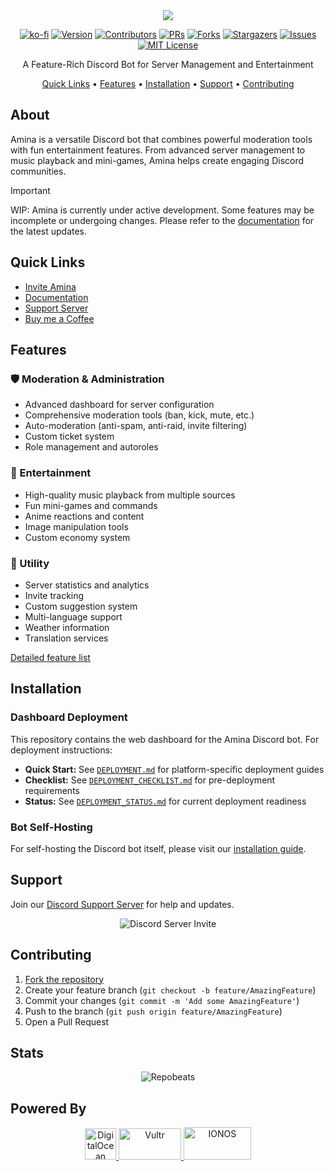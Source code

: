 <div align="center">
  <img src="https://capsule-render.vercel.app/api?type=waving&color=gradient&height=150&section=header&text=Amina&fontSize=80&fontAlignY=35&animation=twinkling&fontColor=gradient" />

[![ko-fi](https://ko-fi.com/img/githubbutton_sm.svg)](https://ko-fi.com/vikshan)
[![Version][version-shield]](version-url) [![Contributors][contributors-shield]][contributors-url]
[![PRs][pr-shield]][pr-url] [![Forks][forks-shield]][forks-url]
[![Stargazers][stars-shield]][stars-url] [![Issues][issues-shield]][issues-url]
[![MIT License][license-shield]][license-url]

  <p>A Feature-Rich Discord Bot for Server Management and Entertainment</p>

[Quick Links](#quick-links) • [Features](#features) • [Installation](#installation) •
[Support](#support) • [Contributing](#contributing)

</div>

## About

Amina is a versatile Discord bot that combines powerful moderation tools with fun entertainment
features. From advanced server management to music playback and mini-games, Amina helps create
engaging Discord communities.

> [!IMPORTANT]
>
> WIP: Amina is currently under active development. Some features may be incomplete or
> undergoing changes. Please refer to the [documentation](https://docs.vikshan.me) for the latest updates.

## Quick Links

- [Invite Amina](https://discord.com/api/oauth2/authorize?client_id=1035629678632915055&scope=bot+applications.commands&permissions=1374891928950)
- [Documentation](https://docs.vikshan.me)
- [Support Server](https://discord.gg/uMgS9evnmv)
- [Buy me a Coffee](https://ko-fi.com/vikshan)

## Features

### 🛡️ Moderation & Administration

- Advanced dashboard for server configuration
- Comprehensive moderation tools (ban, kick, mute, etc.)
- Auto-moderation (anti-spam, anti-raid, invite filtering)
- Custom ticket system
- Role management and autoroles

### 🎵 Entertainment

- High-quality music playback from multiple sources
- Fun mini-games and commands
- Anime reactions and content
- Image manipulation tools
- Custom economy system

### 🤖 Utility

- Server statistics and analytics
- Invite tracking
- Custom suggestion system
- Multi-language support
- Weather information
- Translation services

[Detailed feature list](https://docs.vikshan.me/commands/commands/)

## Installation

### Dashboard Deployment

This repository contains the web dashboard for the Amina Discord bot. For deployment instructions:

- **Quick Start:** See [`DEPLOYMENT.md`](./DEPLOYMENT.md) for platform-specific deployment guides
- **Checklist:** See [`DEPLOYMENT_CHECKLIST.md`](./DEPLOYMENT_CHECKLIST.md) for pre-deployment requirements
- **Status:** See [`DEPLOYMENT_STATUS.md`](./DEPLOYMENT_STATUS.md) for current deployment readiness

### Bot Self-Hosting

For self-hosting the Discord bot itself, please visit our
[installation guide](https://docs.vikshan.me/installation/installation).

## Support

Join our [Discord Support Server](https://discord.gg/uMgS9evnmv) for help and updates.

<div align="center">
  <img src="https://invidget.switchblade.xyz/uMgS9evnmv" alt="Discord Server Invite">
</div>

## Contributing

1. [Fork the repository](https://github.com/iamvikshan/amina/fork)
2. Create your feature branch (`git checkout -b feature/AmazingFeature`)
3. Commit your changes (`git commit -m 'Add some AmazingFeature'`)
4. Push to the branch (`git push origin feature/AmazingFeature`)
5. Open a Pull Request

## Stats

<div align="center">

![Repobeats](https://repobeats.axiom.co/api/embed/27f7dae1dd9a92ee7b2d3dbe7889eb18ab7a4d61.svg)

</div>

## Powered By

<p align="center">
  <a href="https://www.digitalocean.com/?refcode=c5587212fe39&utm_campaign=Referral_Invite&utm_medium=Referral_Program&utm_source=badge">
    <img src="https://web-platforms.sfo2.cdn.digitaloceanspaces.com/WWW/Badge%201.svg" alt="DigitalOcean" height="50">
  </a>
  <a href="https://go.vikshan.me/vultr">
    <img src="https://www.vultr.com/media/logo_ondark.svg" alt="Vultr" height="50" width="100">
  </a>
  <a href="https://partnernetwork.ionos.com/partner/vikshan?origin=PartnerBadge">
    <img src="https://images-2.partnerportal.ionos.com/items/0461b6bb-dabe-40bb-8d94-feb41be45e49/profiles/b6282cd9-10f6-4260-90dd-0bc4584f9c33/badges/normal_blue_eco" alt="IONOS" height="52" width="108">
  </a>
</p>

[version-shield]: https://img.shields.io/github/package-json/v/iamvikshan/amina?style=for-the-badge
[version-url]: https://github.com/iamvikshan/amina
[pr-shield]: https://img.shields.io/github/issues-pr/iamvikshan/amina?style=for-the-badge
[pr-url]: https://github.com/iamvikshan/amina/pulls
[contributors-shield]: https://img.shields.io/github/contributors/iamvikshan/amina.svg?style=for-the-badge
[contributors-url]: https://github.com/iamvikshan/amina/graphs/contributors
[forks-shield]: https://img.shields.io/github/forks/iamvikshan/amina.svg?style=for-the-badge
[forks-url]: https://github.com/iamvikshan/amina/network/members
[stars-shield]: https://img.shields.io/github/stars/iamvikshan/amina.svg?style=for-the-badge
[stars-url]: https://github.com/iamvikshan/amina/stargazers
[issues-shield]: https://img.shields.io/github/issues/iamvikshan/amina.svg?style=for-the-badge
[issues-url]: https://github.com/iamvikshan/amina/issues
[license-shield]: https://img.shields.io/github/license/iamvikshan/amina.svg?style=for-the-badge
[license-url]: https://github.com/iamvikshan/amina/blob/master/LICENSE
